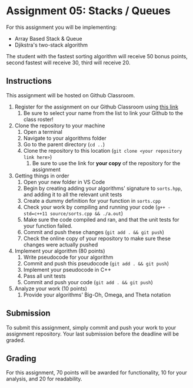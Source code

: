 # Assignment 05: Stacks / Queues  

For this assignment you will be implementing:

- Array Based Stack & Queue
- Djikstra's two-stack algorithm

The student with the fastest sorting algorithm will receive 50 bonus points, second fastest will receive 30, third will receive 20.

## Instructions

This assignment will be hosted on Github Classroom.

1. Register for the assignment on our Github Classroom using [this link](https://classroom.github.com/a/0-TyqToY)
   1. Be sure to select your name from the list to link your Github to the class roster!
2. Clone the repository to your machine
   1. Open a terminal
   2. Navigate to your algorithms folder
   3. Go to the parent directory (`cd ..`)
   4. Clone the repository to this location (`git clone <your repository link here>`)
      1. Be sure to use the link for **your copy** of the repository for the assignment
3. Getting things in order
   1. Open your new folder in VS Code
   2. Begin by creating adding your algorithms' signature to `sorts.hpp`, and adding it to all the relevant unit tests
   3. Create a dummy definition for your function in `sorts.cpp`
   4. Check your work by compiling and running your code (`g++ -std=c++11 source/sorts.cpp && ./a.out`)
   5. Make sure the code compiled and ran, and that the unit tests for your function failed.
   6. Commit and push these changes (`git add . && git push`)
   7. Check the online copy of your repository to make sure these changes were actually pushed
4. Implement your algorithm (80 points)
   1. Write pseudocode for your algorithm
   2. Commit and push this pseudocode (`git add . && git push`)
   3. Implement your pseudocode in C++
   4. Pass all unit tests
   5. Commit and push your code (`git add . && git push`)
5. Analyze your work (10 points)
   1. Provide your algorithms' Big-Oh, Omega, and Theta notation

## Submission

To submit this assignment, simply commit and push your work to your assignment repository.
Your last submission before the deadline will be graded.

## Grading

For this assignment, 70 points will be awarded for functionality, 10 for your analysis, and 20 for readability.
